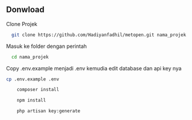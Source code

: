 ## Donwload
Clone Projek
```bash
  git clone https://github.com/Hadiyanfadhil/metopen.git nama_projek
```
Masuk ke folder dengan perintah

```bash
  cd nama_projek
```
 Copy .env.example menjadi .env kemudia edit database dan api key nya
  ```bash
  cp .env.example .env
```
```bash
    composer install
```
```bash
    npm install
```
```bash
    php artisan key:generate
```
